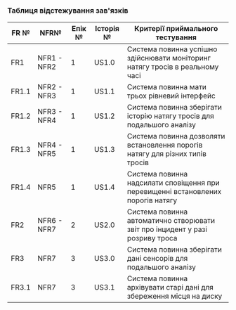 ### Таблиця відстежування зав'язків

| FR №  | NFR№            | Епік № | Історія №         | Критерії приймального тестування                                                   |
|-------|------------------|--------|-------------------|-------------------------------------------------------------------------------------|
| FR1   | NFR1 - NFR2     | 1      | US1.0             | Система повинна успішно здійснювати моніторинг натягу тросів в реальному часі       |
| FR1.1 | NFR2 - NFR3     | 1      | US1.1             | Система повинна мати трьох рівневий інтерфейс                                       |
| FR1.2 | NFR3 - NFR4     | 1      | US1.2             | Система повинна зберігати історію натягу тросів для подальшого аналізу              |
| FR1.3 | NFR4 - NFR5     | 1      | US1.3             | Система повинна дозволяти встановлення порогів натягу для різних типів тросів       |
| FR1.4 | NFR5            | 1      | US1.4             | Система повинна надсилати сповіщення при перевищенні встановлених порогів натягу    |
| FR2   | NFR6 - NFR7     | 2      | US2.0             | Система повинна автоматично створювати звіт про інцидент у разі розриву троса       |
| FR3   | NFR7            | 3      | US3.0             | Система повинна зберігати дані сенсорів для подальшого аналізу                      |
| FR3.1 | NFR7            | 3      | US3.1             | Система повинна архівувати старі дані для збереження місця на диску                 |
